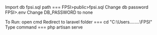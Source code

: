 Import db fpsi.sql path === FPSI>public>fpsi.sql
Change db password FPSI>.env 
Change DB_PASSWORD to none

To Run: 
open cmd
Redirect to laravel folder === cd "C:\Users\........\FPSI"
Type command === php artisan serve 
